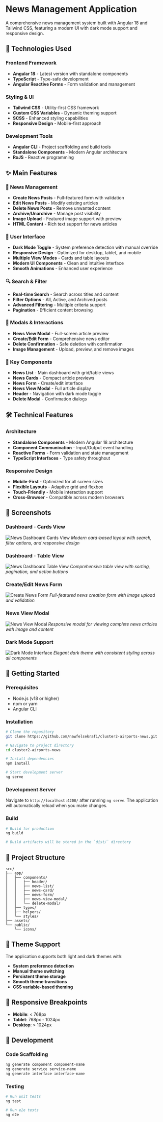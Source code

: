 # News Management Application

A comprehensive news management system built with Angular 18 and Tailwind CSS, featuring a modern UI with dark mode support and responsive design.

## 🚀 Technologies Used

### Frontend Framework
- **Angular 18** - Latest version with standalone components
- **TypeScript** - Type-safe development
- **Angular Reactive Forms** - Form validation and management

### Styling & UI
- **Tailwind CSS** - Utility-first CSS framework
- **Custom CSS Variables** - Dynamic theming support
- **SCSS** - Enhanced styling capabilities
- **Responsive Design** - Mobile-first approach

### Development Tools
- **Angular CLI** - Project scaffolding and build tools
- **Standalone Components** - Modern Angular architecture
- **RxJS** - Reactive programming

## ✨ Main Features

### 📰 News Management
- **Create News Posts** - Full-featured form with validation
- **Edit News Posts** - Modify existing articles
- **Delete News Posts** - Remove unwanted content
- **Archive/Unarchive** - Manage post visibility
- **Image Upload** - Featured image support with preview
- **HTML Content** - Rich text support for news articles

### 🎨 User Interface
- **Dark Mode Toggle** - System preference detection with manual override
- **Responsive Design** - Optimized for desktop, tablet, and mobile
- **Multiple View Modes** - Cards and table layouts
- **Modern UI Components** - Clean and intuitive interface
- **Smooth Animations** - Enhanced user experience

### 🔍 Search & Filter
- **Real-time Search** - Search across titles and content
- **Filter Options** - All, Active, and Archived posts
- **Advanced Filtering** - Multiple criteria support
- **Pagination** - Efficient content browsing

### 📱 Modals & Interactions
- **News View Modal** - Full-screen article preview
- **Create/Edit Form** - Comprehensive news editor
- **Delete Confirmation** - Safe deletion with confirmation
- **Image Management** - Upload, preview, and remove images

### 🎯 Key Components
- **News List** - Main dashboard with grid/table views
- **News Cards** - Compact article previews
- **News Form** - Create/edit interface
- **News View Modal** - Full article display
- **Header** - Navigation with dark mode toggle
- **Delete Modal** - Confirmation dialogs

## 🛠️ Technical Features

### Architecture
- **Standalone Components** - Modern Angular 18 architecture
- **Component Communication** - Input/Output event handling
- **Reactive Forms** - Form validation and state management
- **TypeScript Interfaces** - Type safety throughout

### Responsive Design
- **Mobile-First** - Optimized for all screen sizes
- **Flexible Layouts** - Adaptive grid and flexbox
- **Touch-Friendly** - Mobile interaction support
- **Cross-Browser** - Compatible across modern browsers

## 📸 Screenshots

### Dashboard - Cards View
![News Dashboard Cards View](https://github.com/nawfelsekrafi/cluster2-airports-news/blob/main/public/demos/Screenshot%202025-07-06%20at%207.42.14%E2%80%AFPM.png?raw=true)
*Modern card-based layout with search, filter options, and responsive design*

### Dashboard - Table View
![News Dashboard Table View](https://github.com/nawfelsekrafi/cluster2-airports-news/blob/main/public/demos/Screenshot%202025-07-06%20at%207.41.52%E2%80%AFPM.png?raw=true)
*Comprehensive table view with sorting, pagination, and action buttons*

### Create/Edit News Form
![Create News Form](https://github.com/nawfelsekrafi/cluster2-airports-news/blob/main/public/demos/Screenshot%202025-07-06%20at%207.42.48%E2%80%AFPM.png?raw=true)
*Full-featured news creation form with image upload and validation*

### News View Modal
![News View Modal](https://github.com/nawfelsekrafi/cluster2-airports-news/blob/main/public/demos/Screenshot%202025-07-06%20at%207.42.00%E2%80%AFPM.png?raw=true )
*Responsive modal for viewing complete news articles with image and content*

### Dark Mode Support
![Dark Mode Interface](https://github.com/nawfelsekrafi/cluster2-airports-news/blob/main/public/demos/Screenshot%202025-07-06%20at%207.42.56%E2%80%AFPM.png?raw=true)
*Elegant dark theme with consistent styling across all components*


## 🚀 Getting Started

### Prerequisites
- Node.js (v18 or higher)
- npm or yarn
- Angular CLI

### Installation
```bash
# Clone the repository
git clone https://github.com/nawfelsekrafi/cluster2-airports-news.git

# Navigate to project directory
cd cluster2-airports-news

# Install dependencies
npm install

# Start development server
ng serve
```

### Development Server
Navigate to `http://localhost:4200/` after running `ng serve`. The application will automatically reload when you make changes.

### Build
```bash
# Build for production
ng build

# Build artifacts will be stored in the `dist/` directory
```

## 📁 Project Structure

```
src/
├── app/
│   ├── components/
│   │   ├── header/
│   │   ├── news-list/
│   │   ├── news-card/
│   │   ├── news-form/
│   │   ├── news-view-modal/
│   │   └── delete-modal/
│   ├── types/
│   ├── helpers/
│   └── styles/
├── assets/
└── public/
    └── icons/
```

## 🎨 Theme Support

The application supports both light and dark themes with:
- **System preference detection**
- **Manual theme switching**
- **Persistent theme storage**
- **Smooth theme transitions**
- **CSS variable-based theming**

## 📱 Responsive Breakpoints

- **Mobile**: < 768px
- **Tablet**: 768px - 1024px
- **Desktop**: > 1024px

## 🔧 Development

### Code Scaffolding
```bash
ng generate component component-name
ng generate service service-name
ng generate interface interface-name
```

### Testing
```bash
# Run unit tests
ng test

# Run e2e tests
ng e2e
```

